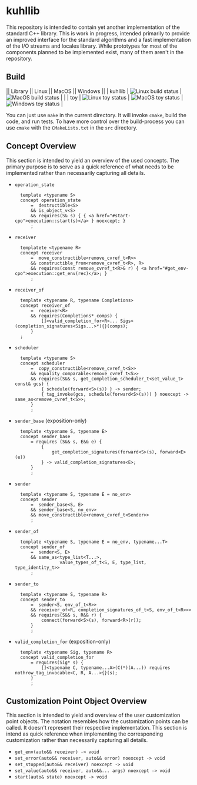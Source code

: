 # kuhllib

This repository is intended to contain yet another implementation
of the standard C++ library. This is work in progress, intended
primarily to provide an improved interface for the standard algorithms
and a fast implementation of the I/O streams and locales library.
While prototypes for most of the components planned to be implemented
exist, many of them aren't in the repository.

## Build

|| Library || Linux || MacOS || Windows ||
| kuhllib | ![Linux build status](https://github.com/dietmarkuehl/kuhllib/actions/workflows/linux-build.yml/badge.svg) | ![MacOS build status](https://github.com/dietmarkuehl/kuhllib/actions/workflows/macos-build.yml/badge.svg) | |
| toy | ![Linux toy status](https://github.com/dietmarkuehl/kuhllib/actions/workflows/linux-toy.yml/badge.svg) | ![MacOS toy status](https://github.com/dietmarkuehl/kuhllib/actions/workflows/macos-toy.yml/badge.svg) | ![Windows toy status](https://github.com/dietmarkuehl/kuhllib/actions/workflows/windows-toy.yml/badge.svg) |

You can just use `make` in the current directory. It will invoke `cmake`,
build the code, and run tests. To have more control over the build-process
you can use `cmake` with the `CMakeLists.txt` in the `src` directory.

## Concept Overview

This section is intended to yield an overview of the used concepts.
The primary purpose is to serve as a quick reference of what needs
to be implemented rather than necessarily capturing all details.

- `operation_state`

        template <typename S>
        concept operation_state
            =  destructible<S>
            && is_object_v<S>
            && requires(S& s) { { <a href="#start-cpo">execution::start(s)</a> } noexcept; }
            ;

- `receiver`

        templatete <typename R>
        concept receiver
            =  move_constructible<remove_cvref_t<R>>
            && constructible_from<remove_cvref_t<R>, R>
            && requires(const remove_cvref_t<R>& r) { <a href="#get_env-cpo">execution::get_env(rec)</a>; }
            ;

- `receiver_of`

        template <typename R, typename Completions>
        concept receiver_of
            =  receiver<R>
            && requires(Completions* comps) {
                []<valid_completion_for<R>... Sigs>(completion_signatures<Sigs...>*){}(comps);
            }
	    ;

- `scheduler`

        template <typename S>
        concept scheduler
            =  copy_constructible<remove_cvref_t<S>>
            && equality_comparable<remove_cvref_t<S>>
            && requires(S&& s, get_completion_scheduler_t<set_value_t> const& gcs) {
                { schedule(forward<S>(s)) } -> sender;
	            { tag_invoke(gcs, schedule(forward<S>(s))) } noexcept -> same_as<remove_cvref_t<S>>;
            }
            ;

- `sender_base` (exposition-only)

        template <typename S, typename E>
        concept sender_base
            = requires (S&& s, E&& e) {
                {
                    get_completion_signatures(forward<S>(s), forward<E>(e))
                } -> valid_completion_signatures<E>;
            }
            ;

- `sender`

        template <typename S, typename E = no_env>
        concept sender
            =  sender_base<S, E>
            && sender_base<S, no_env>
            && move_constructible<remove_cvref_t<Sender>>
            ;

- `sender_of`

        template <typename S, typename E = no_env, typename...T> 
        concept sender_of
            =  sender<S, E>
            && same_as<type_list<T...>,
                       value_types_of_t<S, E, type_list, type_identity_t>>
            ;

- `sender_to`

        template <typename S, typename R>
        concept sender_to
            =  sender<S, env_of_t<R>>
            && receiver_of<R, completion_signatures_of_t<S, env_of_t<R>>>
            && requires(S&& s, R&& r) {
                connect(forward<S>(s), forward<R>(r));
            }
            ;

- `valid_completion_for` (exposition-only)


        template <typename Sig, typename R>
        concept valid_completion_for
            = requires(Sig* s) {
                []<typename C, typename...A>(C(*)(A...)) requires nothrow_tag_invocable<C, R, A...>{}(s);
            }
            ;

## Customization Point Object Overview

This section is intended to yield and overview of the user customization
point objects.  The notation resembles how the customization points
can be called. It doesn't represent their respective implementation.
This section is intend as quick reference when implementing the
corresponding customization rather than necessarily capturing all
details.

- <a name="get_env-cpo">`get_env(auto&& receiver) -> void`</a>
- <a name="set_error-cpo">`set_error(auto&& receiver, auto&& error) noexcept -> void`</a>
- <a name="set_stopped-cpo">`set_stopped(auto&& receiver) noexcept -> void`</a>
- <a name="set_value-cpo">`set_value(auto&& receiver, auto&&... args) noexcept -> void`</a>
- <a name="start-cpo">`start(auto& state) noexcept -> void`</a>
